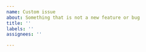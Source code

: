 ```yaml
---
name: Custom issue
about: Something that is not a new feature or bug
title: ''
labels: ''
assignees: ''

---
```



